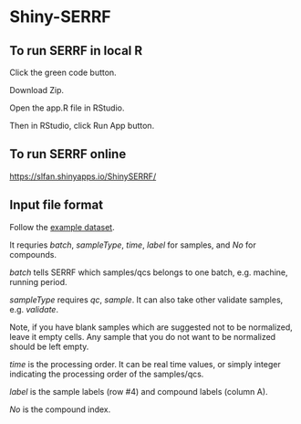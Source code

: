 # Shiny-SERRF

## To run SERRF in local R

Click the green code button. 

Download Zip. 

Open the app.R file in RStudio. 

Then in RStudio, click Run App button.

## To run SERRF online
https://slfan.shinyapps.io/ShinySERRF/


## Input file format
Follow the [example dataset](https://github.com/slfan2013/Shiny-SERRF/raw/master/SERRF%20example%20dataset.xlsx).

It requries _batch_, _sampleType_, _time_, _label_ for samples, and _No_ for compounds.

_batch_ tells SERRF which samples/qcs belongs to one batch, e.g. machine, running period.

_sampleType_ requires _qc_, _sample_. It can also take other validate samples, e.g. _validate_. 

Note, if you have blank samples which are suggested not to be normalized, leave it empty cells. Any sample that you do not want to be normalized should be left empty.

_time_ is the processing order. It can be real time values, or simply integer indicating the processing order of the samples/qcs.

_label_ is the sample labels (row #4) and compound labels (column A).

_No_ is the compound index.
